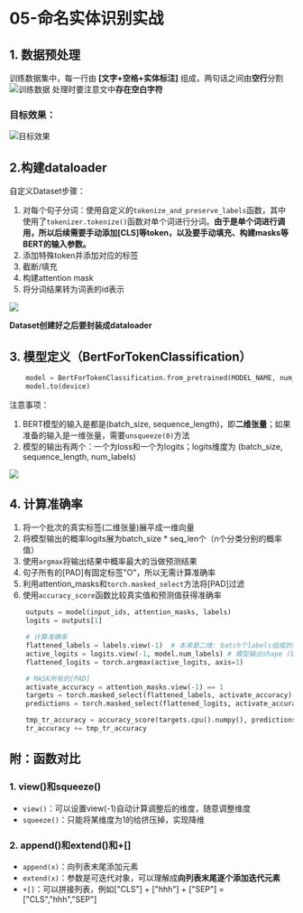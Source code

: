 # 05-命名实体识别实战

## 1. 数据预处理
训练数据集中，每一行由 **[文字+空格+实体标注]** 组成，两句话之间由**空行**分割
![训练数据](https://s.readpaper.com/T/21AVBmUSpaz)
处理时要注意文中**存在空白字符**
### 目标效果：
![目标效果](https://s.readpaper.com/T/21AWJHGWxpQ)

## 2.构建dataloader
自定义Dataset步骤：
1. 对每个句子分词：使用自定义的```tokenize_and_preserve_labels```函数，其中使用了```tokenizer.tokenize()```函数对单个词进行分词。**由于是单个词进行调用，所以后续需要手动添加[CLS]等token，以及要手动填充、构建masks等BERT的输入参数。**
2. 添加特殊token并添加对应的标签
3. 截断/填充
4. 构建attention mask
5. 将分词结果转为词表的id表示

![](https://s.readpaper.com/T/21AXPK9vdgn)

**Dataset创建好之后要封装成dataloader**

## 3. 模型定义（BertForTokenClassification）
```python
    model = BertForTokenClassification.from_pretrained(MODEL_NAME, num_labels=len(labels_to_ids))
    model.to(device)
```

注意事项：
1. BERT模型的输入是都是(batch_size, sequence_length)，即**二维张量**；如果准备的输入是一维张量，需要```unsqueeze(0)```方法
2. 模型的输出有两个：一个为loss和一个为logits；logits维度为 (batch_size, sequence_length, num_labels)

![](https://s.readpaper.com/T/21AYiQzIO2b)


## 4. 计算准确率
1. 将一个批次的真实标签(二维张量)展平成一维向量
2. 将模型输出的概率logits展为batch_size * seq_len个（n个分类分别的概率值）
3. 使用```argmax```将输出结果中概率最大的当做预测结果
4. 句子所有的[PAD]有固定标签"O"，所以无需计算准确率
5. 利用attention_masks和```torch.masked_select```方法将[PAD]过滤
6. 使用```accuracy_score```函数比较真实值和预测值获得准确率


```python
    outputs = model(input_ids, attention_masks, labels)
    logits = outputs[1]

    # 计算准确率
    flattened_labels = labels.view(-1)  # 本来是二维: batch个labels组成的列表,展平成一维(batch_size * seq_len)
    active_logits = logits.view(-1, model.num_labels) # 模型输出shape (batch_size * seq_len, num_labels)
    flattened_logits = torch.argmax(active_logits, axis=1)

    # MASK所有的[PAD]
    activate_accuracy = attention_masks.view(-1) == 1
    targets = torch.masked_select(flattened_labels, activate_accuracy)
    predictions = torch.masked_select(flattened_logits, activate_accuracy)

    tmp_tr_accuracy = accuracy_score(targets.cpu().numpy(), predictions.cpu().numpy())
    tr_accuracy += tmp_tr_accuracy
```

## 附：函数对比
### 1. view()和squeeze()
- ```view()```：可以设置view(-1)自动计算调整后的维度，随意调整维度
- ```squeeze()```：只能将某维度为1的给挤压掉，实现降维

### 2. append()和extend()和+[]
- ```append(x)```：向列表末尾添加元素
- ```extend(x)```：参数是可迭代对象，可以理解成**向列表末尾逐个添加迭代元素**
- ```+[]```：可以拼接列表，例如["CLS"] + ["hhh"] + ["SEP"] = ["CLS","hhh","SEP"]
